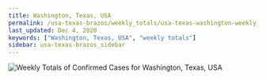 ```yaml
---
title: Washington, Texas, USA
permalink: /usa-texas-brazos/weekly_totals/usa-texas-washington-weekly_totals.html
last_updated: Dec 4, 2020
keywords: ["Washington, Texas, USA", "weekly totals"]
sidebar: usa-texas-brazos_sidebar
---
```


![Weekly Totals of Confirmed Cases for Washington, Texas, USA](/covid_tracker/images/graphs/usa-texas-washington-weekly_totals_graph.png)
